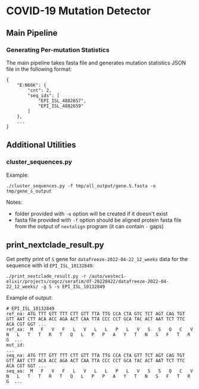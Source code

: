 # COVID-19 Mutation Detector

## Main Pipeline

### Generating Per-mutation Statistics

The main pipeline takes fasta file and generates mutation statistics JSON file in the following format:

```
{
    "E:N66K": {
        "cnt": 2,
        "seq_ids": [
            "EPI_ISL_4882657",
            "EPI_ISL_4882659"
        ]
    },
    ...
}
```




## Additional Utilities

### cluster_sequences.py

Example:

```
./cluster_sequences.py -f tmp/all_output/gene.S.fasta -o tmp/gene_s_output
```

Notes:

- folder provided with `-o` option will be created if it doesn't exist
- fasta file provided with `-f` option should be aligned protein fasta file from the output of `nextalign` program (it can contain `-` gaps)

## print_nextclade_result.py

Get pretty print of `S` gene for `datafreeze-2022-04-22_12_weeks` data for the sequence with id `EPI_ISL_10132849`:

```
./print_nextclade_result.py -r /auto/vestec1-elixir/projects/cogcz/serafim/df-20220422/datafreeze-2022-04-22_12_weeks/ -g S -s EPI_ISL_10132849
```

Example of output:

```
# EPI_ISL_10132849
ref_na: ATG TTT GTT TTT CTT GTT TTA TTG CCA CTA GTC TCT AGT CAG TGT GTT AAT CTT ACA ACC AGA ACT CAA TTA CCC CCT GCA TAC ACT AAT TCT TTC ACA CGT GGT ...
ref_aa:  M   F   V   F   L   V   L   L   P   L   V   S   S   Q   C   V   N   L   T   T   R   T   Q   L   P   P   A   Y   T   N   S   F   T   R   G  ...
mut_id:                                                                                                                                             ...
seq_na: ATG TTT GTT TTT CTT GTT TTA TTG CCA CTA GTT TCT AGT CAG TGT GTT AAT CTT ACA ACC AGA ACT CAA TTA CCC CCT GCA TAC ACT AAT TCT TTC ACA CGT GGT ...
seq_aa:  M   F   V   F   L   V   L   L   P   L   V   S   S   Q   C   V   N   L   T   T   R   T   Q   L   P   P   A   Y   T   N   S   F   T   R   G  ...
```
